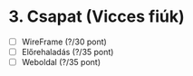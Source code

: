 # 3. Csapat (Vicces fiúk)

- [ ] WireFrame (?/30 pont)
- [ ] Előrehaladás (?/35 pont)
- [ ] Weboldal (?/35 pont)
